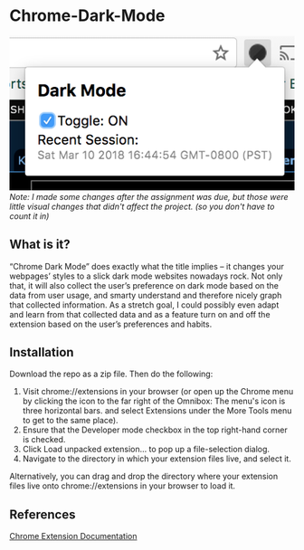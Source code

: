 # Chrome-Dark-Mode
![Extension Screenshot](imgs/screenshot-1.png)
_Note: I made some changes after the assignment was due, but those were little visual changes that didn't affect the project. (so you don't have to count it in)_

## What is it?
“Chrome Dark Mode” does exactly what the title implies – it changes your webpages’ styles to a slick dark mode websites nowadays rock. Not only that, it will also collect the user’s preference on dark mode based on the data from user usage, and smarty understand and therefore nicely graph that collected information. As a stretch goal, I could possibly even adapt and learn from that collected data and as a feature turn on and off the extension based on the user’s preferences and habits. 

## Installation
Download the repo as a zip file. Then do the following:
1. Visit chrome://extensions in your browser (or open up the Chrome menu by clicking the icon to the far right of the Omnibox:  The menu's icon is three horizontal bars. and select Extensions under the More Tools menu to get to the same place).
2. Ensure that the Developer mode checkbox in the top right-hand corner is checked.
3. Click Load unpacked extension… to pop up a file-selection dialog.
4. Navigate to the directory in which your extension files live, and select it.

Alternatively, you can drag and drop the directory where your extension files live onto chrome://extensions in your browser to load it.

## References
[Chrome Extension Documentation](https://developer.chrome.com/extensions/)